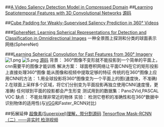 ##[A Video Saliency Detection Model in Compressed Domain](https://ieeexplore.ieee.org/abstract/document/6560380)
##[Learning Spatiotemporal Features with 3D Convolutional Networks](http://vlg.cs.dartmouth.edu/c3d/)
[源码](http://vlg.cs.dartmouth.edu/c3d/)

##[Cube Padding for Weakly-Supervised Saliency Prediction in 360° Videos](http://openaccess.thecvf.com/content_cvpr_2018/html/Cheng_Cube_Padding_for_CVPR_2018_paper.html)


###[SphereNet: Learning Spherical Representations for Detection and Classification in Omnidirectional Images](http://openaccess.thecvf.com/content_ECCV_2018/html/Benjamin_Coors_SphereNet_Learning_Spherical_ECCV_2018_paper.html)
一种全景图上探测和分类的球面表示网络(SphereNet)

###[Learning Spherical Convolution for Fast Features from 360° Imagery](http://papers.nips.cc/paper/6656-learning-spherical-convolution-for-fast-features-from-360-imagery)
<img src="https://i.loli.net/2019/03/26/5c9997cedf2b3.png" alt="1.png" title="1.png" />
<img src="https://i.loli.net/2019/03/29/5c9d7620f1d5e.png" alt="5.png" title="5.png" />
[源码](https://github.com/sammy-su/Spherical-Convolution)
背景：
360°图像不变形就不能投影到一个简单的平面上，cnn需要平的图像才能训练
解决方案：
球面卷积网络让平面CNN在它的矩形投影上直接处理360°图像
能从图像和视频中提取足够的特征
传统的在360°图像上应用CNN的方法：
1.用全球投影将360°图像变为一个平面上的图(速度快，不准确)
2.在球面上采样多个区域，将它们分别变为平面投影再独立使用CNN(速度慢，更准确)
任何球到平面的投影都会产生形变
测试用到的数据集：Pano2Vid,PASCAL VOC
缺点：
不能处理非常近的物体
实验：
检测它卷积的准确性和在360°数据中识别物体的适用性(与[VGG](https://github.com/rbgirshick/py-faster-rcnn)和Faster_RCNN对比)

##拓展延伸
[超像素(Superpixel)理解，带分割源码](https://blog.csdn.net/linear_luo/article/details/52588515)
[Tensorflow Mask-RCNN（二）——非实时 检测视频](https://blog.csdn.net/eereere/article/details/80178478)